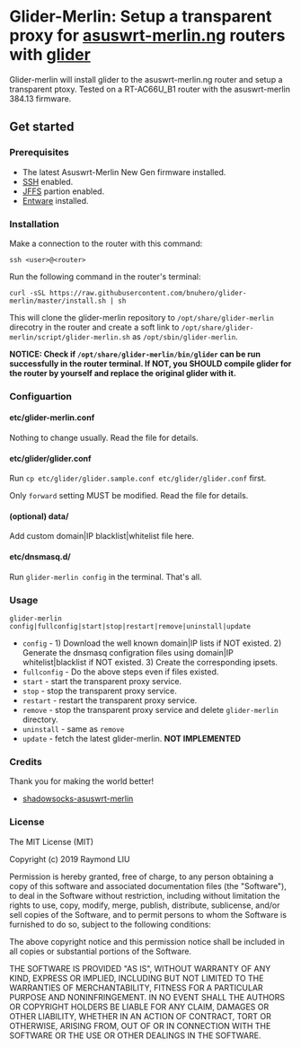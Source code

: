# Glider-Merlin: Setup a transparent proxy for [asuswrt-merlin.ng](https://github.com/RMerl/asuswrt-merlin.ng) routers with [glider](https://github.com/nadoo/glider)

Glider-merlin will install glider to the asuswrt-merlin.ng router and setup a transparent ptoxy. Tested on a RT-AC66U_B1 router with the asuswrt-merlin 384.13 firmware.

## Get started

### Prerequisites

* The latest Asuswrt-Merlin New Gen firmware installed.
* [SSH](https://github.com/RMerl/asuswrt-merlin/wiki/SSHD) enabled.
* [JFFS](https://github.com/RMerl/asuswrt-merlin/wiki/JFFS) partion enabled.
* [Entware](https://github.com/RMerl/asuswrt-merlin/wiki/Entware) installed.

### Installation

Make a connection to the router with this command:

`ssh <user>@<router>`

Run the following command in the router's terminal:

`curl -sSL https://raw.githubusercontent.com/bnuhero/glider-merlin/master/install.sh | sh`

This will clone the glider-merlin repository to `/opt/share/glider-merlin` direcotry in the router and create a soft link to `/opt/share/glider-merlin/script/glider-merlin.sh` as `/opt/sbin/glider-merlin`.

**NOTICE: Check if `/opt/share/glider-merlin/bin/glider` can be run successfully in the router terminal. If NOT, you SHOULD compile glider for the router by yourself and replace the original glider with it.**

### Configuartion

#### etc/glider-merlin.conf

Nothing to change usually. Read the file for details.

#### etc/glider/glider.conf

Run `cp etc/glider/glider.sample.conf etc/glider/glider.conf` first.

Only `forward` setting MUST be modified. Read the file for details.

#### (optional) data/

Add custom domain|IP blacklist|whitelist file here.

#### etc/dnsmasq.d/

Run `glider-merlin config` in the terminal. That's all.

### Usage

`glider-merlin config|fullconfig|start|stop|restart|remove|uninstall|update`

* `config` - 1) Download the well known domain|IP lists if NOT existed. 2) Generate the dnsmasq configration files using domain|IP whitelist|blacklist if NOT existed. 3) Create the corresponding ipsets.
* `fullconfig` - Do the above steps even if files existed.
* `start` - start the transparent proxy service.
* `stop` - stop the transparent proxy service.
* `restart` - restart the transparent proxy service.
* `remove` - stop the transparent proxy service and delete `glider-merlin` directory.
* `uninstall` - same as `remove`
* `update` - fetch the latest glider-merlin. **NOT IMPLEMENTED**

### Credits

Thank you for making the world better!

* [shadowsocks-asuswrt-merlin](https://github.com/Acris/shadowsocks-asuswrt-merlin)

### License

The MIT License (MIT)

Copyright (c) 2019 Raymond LIU

Permission is hereby granted, free of charge, to any person obtaining a copy
of this software and associated documentation files (the "Software"), to deal
in the Software without restriction, including without limitation the rights
to use, copy, modify, merge, publish, distribute, sublicense, and/or sell
copies of the Software, and to permit persons to whom the Software is
furnished to do so, subject to the following conditions:

The above copyright notice and this permission notice shall be included in
all copies or substantial portions of the Software.

THE SOFTWARE IS PROVIDED "AS IS", WITHOUT WARRANTY OF ANY KIND, EXPRESS OR
IMPLIED, INCLUDING BUT NOT LIMITED TO THE WARRANTIES OF MERCHANTABILITY,
FITNESS FOR A PARTICULAR PURPOSE AND NONINFRINGEMENT. IN NO EVENT SHALL THE
AUTHORS OR COPYRIGHT HOLDERS BE LIABLE FOR ANY CLAIM, DAMAGES OR OTHER
LIABILITY, WHETHER IN AN ACTION OF CONTRACT, TORT OR OTHERWISE, ARISING FROM,
OUT OF OR IN CONNECTION WITH THE SOFTWARE OR THE USE OR OTHER DEALINGS IN
THE SOFTWARE.
